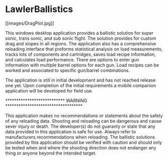 # LawlerBallistics

[[images/DragPlot.jpg]]

This windows desktop application provides a ballistic solution for super sonic, trans sonic, and sub sonic flight. The solution provides for custom drag and slopes in all regions. The application also has a comprehensive reloading interface that preforms statistical analysis on load measurements, tracks lots of components and cartridges, saves load recipe information, and calculates load performance. There are options to enter gun information with multiple barrel options for each gun. Load recipes can be worked and associated to specific gun/barrel combinations.

The application is still in initial development and has not reached release one yet. Upon completion of the initial requirements a mobile companion application will be developed for field use.

*************************** WARNING ***********************************

This application makes no recommendations or statements about the safety of any reloading data. Shooting and reloading can be dangerous and cause sever injury or death. The developer(s) do not guaranty or state that any data provided in this application is safe for use. Always refer to manufacturers recommendations when reloading. The ballistic solutions provided by this application should be verified with caution and should only be tested when and where the shooting direction does not endanger any thing or anyone beyond the intended target.
